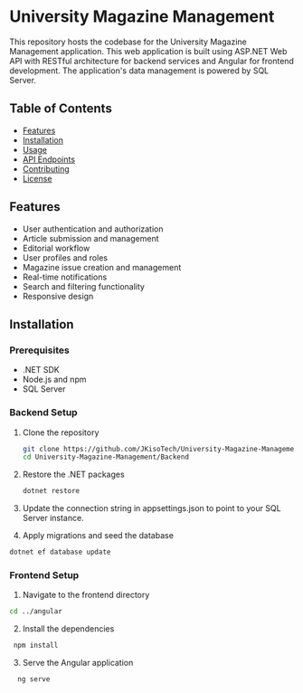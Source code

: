 # University Magazine Management

This repository hosts the codebase for the University Magazine Management application. This web application is built using ASP.NET Web API with RESTful architecture for backend services and Angular for frontend development. The application's data management is powered by SQL Server.

## Table of Contents
- [Features](#features)
- [Installation](#installation)
- [Usage](#usage)
- [API Endpoints](#api-endpoints)
- [Contributing](#contributing)
- [License](#license)

## Features
- User authentication and authorization
- Article submission and management
- Editorial workflow
- User profiles and roles
- Magazine issue creation and management
- Real-time notifications
- Search and filtering functionality
- Responsive design

## Installation

### Prerequisites
- .NET SDK
- Node.js and npm
- SQL Server

### Backend Setup
1. Clone the repository
   ```sh
   git clone https://github.com/JKisoTech/University-Magazine-Management.git
   cd University-Magazine-Management/Backend
2. Restore the .NET packages
   ```sh
   dotnet restore
3. Update the connection string in appsettings.json to point to your SQL Server instance.

4. Apply migrations and seed the database
  ```sh
  dotnet ef database update
  ```
### Frontend Setup
1. Navigate to the frontend directory
  ```sh
  cd ../angular
  ```
2. Install the dependencies
  ```sh
   npm install
  ```
3. Serve the Angular application
```sh
  ng serve
```



